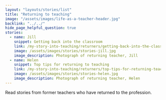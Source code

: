 ```yaml
---
layout: "layouts/stories/list"
title: "Returning to teaching"
image: "/assets/images/life-as-a-teacher-header.jpg"
backlink: "../../"
hide_page_helpful_question: true
stories:
  - name: Jill
    snippet: Getting back into the classroom
    link: /my-story-into-teaching/returners/getting-back-into-the-classroom
    image: /assets/images/stories/stories-jill.jpg
    image_description: Photograph of returning teacher, Jill
  - name: Helen
    snippet: Top tips for returning to teaching
    link: /my-story-into-teaching/returners/top-tips-for-returning-teachers
    image: /assets/images/stories/stories-helen.jpg
    image_description: Photograph of returning teacher, Helen
---
```


Read stories from former teachers who have returned to the profession.
